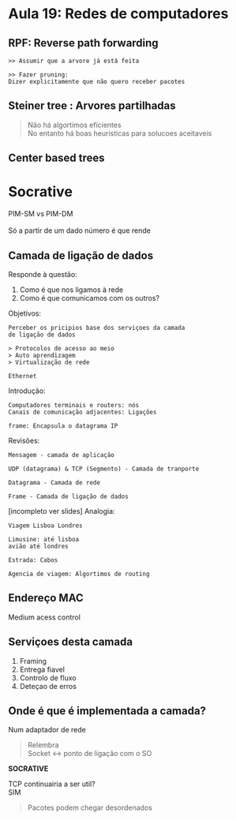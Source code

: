 # Aula 19: Redes de computadores

## RPF: Reverse path forwarding

```
>> Assumir que a arvore já está feita

>> Fazer pruning:
Dizer explicitamente que não quero receber pacotes
```

## Steiner tree : Arvores partilhadas

> Não há algortimos eficientes \
> No entanto há boas heuristicas para solucoes aceitaveis

## Center based trees


# Socrative

PIM-SM vs PIM-DM \
\
Só a partir de  um dado número é que rende

## Camada de ligação de dados

Responde à questão:

1. Como é que nos ligamos à rede
2. Como é que comunicamos com os outros?

Objetivos:
```
Perceber os pricipios base dos serviçoes da camada
de ligação de dados

> Protocolos de acesso ao meio
> Auto aprendizagem
> Virtualização de rede

Ethernet

```

Introdução:
```
Computadores terminais e routers: nós
Canais de comunicação adjacentes: Ligações

frame: Encapsula o datagrama IP
```

Revisões:
```
Mensagem - camada de aplicação

UDP (datagrama) & TCP (Segmento) - Camada de tranporte

Datagrama - Camada de rede

Frame - Camada de ligação de dados
```


[incompleto ver slides] Analogia:
```
Viagem Lisboa Londres

Limusine: até lisboa
avião até londres

Estrada: Cabos

Agencia de viagem: Algortimos de routing
```

## Endereço MAC
Medium acess control

## Serviçoes desta camada
1. Framing
2. Entrega fiavel
3. Controlo de fluxo
4. Deteçao de erros

## Onde é que é implementada a camada?
Num adaptador de rede

> Relembra \
> Socket <-> ponto de ligação com o SO

**SOCRATIVE**

TCP continuairia a ser util? \
SIM
> Pacotes podem chegar desordenados

